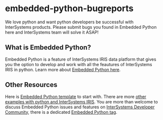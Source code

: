# embedded-python-bugreports
We love python and want python developers be successful with InterSystems products.
Please submit bugs you found in Embedded Python here and InterSystems team will solve it ASAP!
## What is Embedded Python?
Embedded Python is a feature of InterSystems IRIS data platform that gives you the option to develop and work with all the feautures of InterSystems IRIS in python.
Learn more about [Embedded Python here](https://docs.intersystems.com/irislatest/csp/docbook/DocBook.UI.Page.cls?KEY=AFL_epython).

## Other Resources
Here is [Embedded Python template](https://openexchange.intersystems.com/package/iris-embedded-python-template) to start with.
There are more [other examples with python and InterSystems IRIS](https://openexchange.intersystems.com/?python=1).
You are more than welcome to discuss Embedded Python issues and features on [InterSystems Developer Community](community.intersystems.com), there is a dedicated [Embedded Python tag](https://community.intersystems.com/tags/embedded-python).

